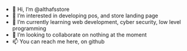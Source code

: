 - 👋 Hi, I’m @althafsstore
- 👀 I’m interested in developing pos, and store landing page
- 🌱 I’m currently learning web development, cyber security, low level programming 
- 💞️ I’m looking to collaborate on nothing at the moment 
- 📫 You can reach me here, on github

<!---
althafsstore/althafsstore is a ✨ special ✨ repository because its `README.md` (this file) appears on your GitHub profile.
You can click the Preview link to take a look at your changes.
--->
